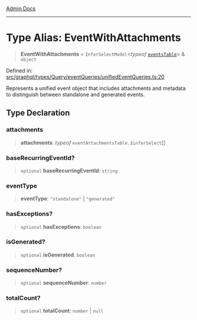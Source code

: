 [Admin Docs](/)

***

# Type Alias: EventWithAttachments

> **EventWithAttachments** = `InferSelectModel`\<*typeof* [`eventsTable`](../../../../../../drizzle/tables/events/variables/eventsTable.md)\> & `object`

Defined in: [src/graphql/types/Query/eventQueries/unifiedEventQueries.ts:20](https://github.com/Sourya07/talawa-api/blob/583d62db9438de398bb9012a4a2617e2cb268b08/src/graphql/types/Query/eventQueries/unifiedEventQueries.ts#L20)

Represents a unified event object that includes attachments and metadata
to distinguish between standalone and generated events.

## Type Declaration

### attachments

> **attachments**: *typeof* `eventAttachmentsTable.$inferSelect`[]

### baseRecurringEventId?

> `optional` **baseRecurringEventId**: `string`

### eventType

> **eventType**: `"standalone"` \| `"generated"`

### hasExceptions?

> `optional` **hasExceptions**: `boolean`

### isGenerated?

> `optional` **isGenerated**: `boolean`

### sequenceNumber?

> `optional` **sequenceNumber**: `number`

### totalCount?

> `optional` **totalCount**: `number` \| `null`
